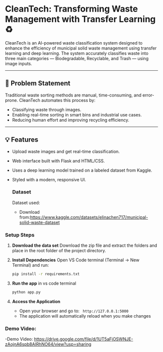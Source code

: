 # CleanTech: Transforming Waste Management with Transfer Learning ♻️

CleanTech is an AI-powered waste classification system designed to enhance the efficiency of municipal solid waste management using transfer learning and deep learning. The system accurately classifies waste into three main categories — Biodegradable, Recyclable, and Trash — using image inputs.

---

## 📌 Problem Statement

Traditional waste sorting methods are manual, time-consuming, and error-prone. CleanTech automates this process by:
- Classifying waste through images.
- Enabling real-time sorting in smart bins and industrial use cases.
- Reducing human effort and improving recycling efficiency.

---

## 💡 Features

- Upload waste images and get real-time classification.
- Web interface built with Flask and HTML/CSS.
- Uses a deep learning model trained on a labeled dataset from Kaggle.
- Styled with a modern, responsive UI.

  ### Dataset
  Dataset used:
  - Download from:https://www.kaggle.com/datasets/elinachen717/municipal-solid-waste-dataset

 ### Setup Steps
 1. **Download the data set**
  Download the zip file and extract the folders and place in the root folder of the project directory.

3. **Install Dependencies**
   Open VS Code terminal (Terminal → New Terminal) and run:
   ```bash
   pip install -r requirements.txt
   ```
4. **Run the app**
   in vs code terminal
   ```bash
   python app.py
   ```
5. **Access the Application**
   - Open your browser and go to: ` http://127.0.0.1:5000`
   - The application will automatically reload when you make changes
### Demo Video:
-Demo Video: https://drive.google.com/file/d/1UT5aFjOSWNJE-zAojnA6spb8AIRhNO64/view?usp=sharing
